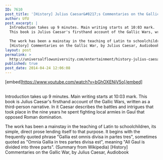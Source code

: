 ```yaml
---
ID: 7610
post_title: '[History] Julius Caesar&#8217;s Commentaries on the Gallic War, by Caesar Himself,'
author: UfU
post_excerpt: |
  Introduction takes up 9 minutes. Main writing starts at 10:03 mark.
  This book is Julius Caesar's firsthand account of the Gallic Wars, written as a third-person narrative. In it Caesar describes the battles and intrigues that took place in the nine years he spent fighting local armies in Gaul that opposed Roman domination.
  
  The work has been a mainstay in the teaching of Latin to schoolchildren, its simple, direct prose lending itself to that purpose. It begins with the frequently quoted phrase "Gallia est omnis divisa in partes tres", sometimes quoted as "Omnia Gallia in tres partes divisa est", meaning "All Gaul is divided into three parts". (Summary from Wikipedia)
  [History] Commentaries on the Gallic War, by Julius Caesar, Audiobook
layout: post
permalink: >
  http://universalflowuniversity.com/entertainment/history-julius-caesars-commentaries-on-the-gallic-war-by-caesar-himself-2/
published: true
post_date: 2014-04-24 12:06:08
---
```

[embed]https://www.youtube.com/watch?v=bGhOXENjV5o[/embed]</br></br>
<p>Introduction takes up 9 minutes. Main writing starts at 10:03 mark.
This book is Julius Caesar's firsthand account of the Gallic Wars, written as a third-person narrative. In it Caesar describes the battles and intrigues that took place in the nine years he spent fighting local armies in Gaul that opposed Roman domination.

The work has been a mainstay in the teaching of Latin to schoolchildren, its simple, direct prose lending itself to that purpose. It begins with the frequently quoted phrase "Gallia est omnis divisa in partes tres", sometimes quoted as "Omnia Gallia in tres partes divisa est", meaning "All Gaul is divided into three parts". (Summary from Wikipedia)
[History] Commentaries on the Gallic War, by Julius Caesar, Audiobook</p>